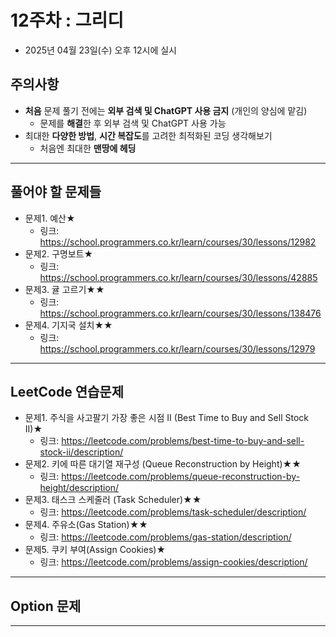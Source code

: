# 12주차 : 그리디
  - 2025년 04월 23일(수) 오후 12시에 실시

## 주의사항

- **처음** 문제 풀기 전에는 **외부 검색 및 ChatGPT 사용 금지** (개인의 양심에 맡김)
  - 문제를 **해결**한 후 외부 검색 및 ChatGPT 사용 가능
- 최대한 **다양한 방법**, **시간 복잡도**를 고려한 최적화된 코딩 생각해보기
  - 처음엔 최대한 **맨땅에 헤딩**

---

## 풀어야 할 문제들

- 문제1. 예산★
  - 링크: https://school.programmers.co.kr/learn/courses/30/lessons/12982
- 문제2. 구명보트★
  - 링크: https://school.programmers.co.kr/learn/courses/30/lessons/42885
- 문제3. 귤 고르기★★
  - 링크: https://school.programmers.co.kr/learn/courses/30/lessons/138476
- 문제4. 기지국 설치★★
  - 링크: https://school.programmers.co.kr/learn/courses/30/lessons/12979

---

## LeetCode 연습문제

- 문제1. 주식을 사고팔기 가장 좋은 시점 II (Best Time to Buy and Sell Stock II)★
  - 링크: https://leetcode.com/problems/best-time-to-buy-and-sell-stock-ii/description/
- 문제2. 키에 따른 대기열 재구성 (Queue Reconstruction by Height)★★
  - 링크: https://leetcode.com/problems/queue-reconstruction-by-height/description/
- 문제3. 태스크 스케줄러 (Task Scheduler)★★
  - 링크: https://leetcode.com/problems/task-scheduler/description/
- 문제4. 주유소(Gas Station)★★
  - 링크: https://leetcode.com/problems/gas-station/description/
- 문제5. 쿠키 부여(Assign Cookies)★
  - 링크: https://leetcode.com/problems/assign-cookies/description/

---

## Option 문제

---
